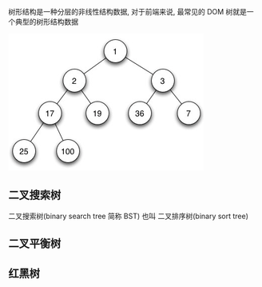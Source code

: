 树形结构是一种分层的非线性结构数据, 对于前端来说, 最常见的 DOM 树就是一个典型的树形结构数据

![tree](https://raw.githubusercontent.com/liaohui5/images/main/images/20230526205925.png)

## 二叉搜索树

二叉搜索树(binary search tree 简称 BST) 也叫 二叉排序树(binary sort tree)

## 二叉平衡树

## 红黑树
